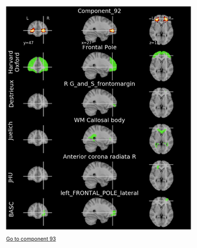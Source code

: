 ![92](preliminary/92.jpg "Component 92")

[Go to component 93](https://parietal-inria.github.io/MODL_atlas/128/93 "Component 93")

